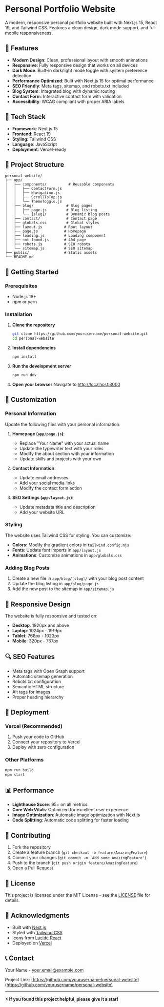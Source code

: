 # Personal Portfolio Website

A modern, responsive personal portfolio website built with Next.js 15, React 19, and Tailwind CSS. Features a clean design, dark mode support, and full mobile responsiveness.

## 🌟 Features

- **Modern Design**: Clean, professional layout with smooth animations
- **Responsive**: Fully responsive design that works on all devices
- **Dark Mode**: Built-in dark/light mode toggle with system preference detection
- **Performance Optimized**: Built with Next.js 15 for optimal performance
- **SEO Friendly**: Meta tags, sitemap, and robots.txt included
- **Blog System**: Integrated blog with dynamic routing
- **Contact Form**: Interactive contact form with validation
- **Accessibility**: WCAG compliant with proper ARIA labels

## 🔧 Tech Stack

- **Framework**: Next.js 15
- **Frontend**: React 19
- **Styling**: Tailwind CSS
- **Language**: JavaScript
- **Deployment**: Vercel-ready

## 📁 Project Structure

```
personal-website/
├── app/
│   ├── components/          # Reusable components
│   │   ├── ContactForm.js
│   │   ├── Navigation.js
│   │   ├── ScrollToTop.js
│   │   └── ThemeToggle.js
│   ├── blog/               # Blog pages
│   │   ├── page.js         # Blog listing
│   │   └── [slug]/         # Dynamic blog posts
│   ├── contact/            # Contact page
│   ├── globals.css         # Global styles
│   ├── layout.js          # Root layout
│   ├── page.js            # Homepage
│   ├── loading.js         # Loading component
│   ├── not-found.js       # 404 page
│   ├── robots.js          # SEO robots
│   └── sitemap.js         # SEO sitemap
├── public/                # Static assets
└── README.md
```

## 🚀 Getting Started

### Prerequisites

- Node.js 18+
- npm or yarn

### Installation

1. **Clone the repository**

   ```bash
   git clone https://github.com/yourusername/personal-website.git
   cd personal-website
   ```

2. **Install dependencies**

   ```bash
   npm install
   ```

3. **Run the development server**

   ```bash
   npm run dev
   ```

4. **Open your browser**
   Navigate to [http://localhost:3000](http://localhost:3000)

## 🎨 Customization

### Personal Information

Update the following files with your personal information:

1. **Homepage (`app/page.js`)**:

   - Replace "Your Name" with your actual name
   - Update the typewriter text with your roles
   - Modify the about section with your information
   - Update skills and projects with your own

2. **Contact Information**:

   - Update email addresses
   - Add your social media links
   - Modify the contact form action

3. **SEO Settings (`app/layout.js`)**:
   - Update metadata title and description
   - Add your website URL

### Styling

The website uses Tailwind CSS for styling. You can customize:

- **Colors**: Modify the gradient colors in `tailwind.config.mjs`
- **Fonts**: Update font imports in `app/layout.js`
- **Animations**: Customize animations in `app/globals.css`

### Adding Blog Posts

1. Create a new file in `app/blog/[slug]/` with your blog post content
2. Update the blog listing in `app/blog/page.js`
3. Add the new post to the sitemap in `app/sitemap.js`

## 📱 Responsive Design

The website is fully responsive and tested on:

- **Desktop**: 1920px and above
- **Laptop**: 1024px - 1919px
- **Tablet**: 768px - 1023px
- **Mobile**: 320px - 767px

## 🔍 SEO Features

- Meta tags with Open Graph support
- Automatic sitemap generation
- Robots.txt configuration
- Semantic HTML structure
- Alt tags for images
- Proper heading hierarchy

## 🚀 Deployment

### Vercel (Recommended)

1. Push your code to GitHub
2. Connect your repository to Vercel
3. Deploy with zero configuration

### Other Platforms

```bash
npm run build
npm start
```

## 📊 Performance

- **Lighthouse Score**: 95+ on all metrics
- **Core Web Vitals**: Optimized for excellent user experience
- **Image Optimization**: Automatic image optimization with Next.js
- **Code Splitting**: Automatic code splitting for faster loading

## 🤝 Contributing

1. Fork the repository
2. Create a feature branch (`git checkout -b feature/AmazingFeature`)
3. Commit your changes (`git commit -m 'Add some AmazingFeature'`)
4. Push to the branch (`git push origin feature/AmazingFeature`)
5. Open a Pull Request

## 📄 License

This project is licensed under the MIT License - see the [LICENSE](LICENSE) file for details.

## 🙏 Acknowledgments

- Built with [Next.js](https://nextjs.org/)
- Styled with [Tailwind CSS](https://tailwindcss.com/)
- Icons from [Lucide React](https://lucide.dev/)
- Deployed on [Vercel](https://vercel.com/)

## 📞 Contact

Your Name - [your.email@example.com](mailto:your.email@example.com)

Project Link: [https://github.com/yourusername/personal-website](https://github.com/yourusername/personal-website)

---

**⭐ If you found this project helpful, please give it a star!**
